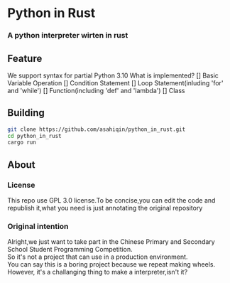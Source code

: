 # Python in Rust
### A python interpreter wirten in rust

## Feature

We support syntax for partial Python 3.10
What is implemented?
[] Basic Variable Operation
[] Condition Statement
[] Loop Statement(inluding 'for' and 'while')
[] Function(including 'def' and 'lambda')
[] Class


## Building
```bash
git clone https://github.com/asahiqin/python_in_rust.git
cd python_in_rust
cargo run
```

## About

### License
This repo use GPL 3.0 license.To be concise,you can edit the code and republish it,what you need is just annotating the original repository

### Original intention
Alright,we just want to take part in the Chinese Primary and Secondary School Student Programming Competition.  
So it's not a project that can use in a production environment.  
You can say this is a boring project because we repeat making wheels.  
However, it's a challanging thing to make a interpreter,isn't it?